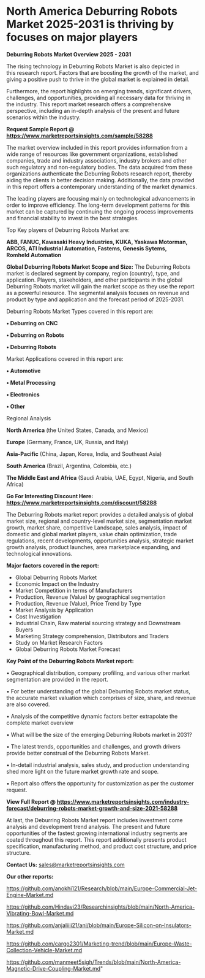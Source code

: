 # North America Deburring Robots Market 2025-2031 is thriving by focuses on major players

<Strong> Deburring Robots Market Overview 2025 - 2031</strong>

The rising technology in Deburring Robots Market is also depicted in this research report. Factors that are boosting the growth of the market, and giving a positive push to thrive in the global market is explained in detail.

Furthermore, the report highlights on emerging trends, significant drivers, challenges, and opportunities, providing all necessary data for thriving in the industry. This report market research offers a comprehensive perspective, including an in-depth analysis of the present and future scenarios within the industry.

<strong>Request Sample Report @ <a href=https://www.marketreportsinsights.com/sample/58288>https://www.marketreportsinsights.com/sample/58288</a></strong>

The market overview included in this report provides information from a wide range of resources like government organizations, established companies, trade and industry associations, industry brokers and other such regulatory and non-regulatory bodies. The data acquired from these organizations authenticate the Deburring Robots research report, thereby aiding the clients in better decision making. Additionally, the data provided in this report offers a contemporary understanding of the market dynamics.

The leading players are focusing mainly on technological advancements in order to improve efficiency. The long-term development patterns for this market can be captured by continuing the ongoing process improvements and financial stability to invest in the best strategies.

Top Key players of Deburring Robots Market are:

<strong>ABB, FANUC, Kawasaki Heavy Industries, KUKA, Yaskawa Motorman, ARCOS, ATI Industrial Automation, Fastems, Genesis Sytems, Romheld Automation</strong>

<strong><b>Global Deburring Robots Market Scope and Size:</b></strong>
The Deburring Robots market is declared segment by company, region (country), type, and application. Players, stakeholders, and other participants in the global Deburring Robots market will gain the market scope as they use the report as a powerful resource. The segmental analysis focuses on revenue and product by type and application and the forecast period of 2025-2031.

Deburring Robots Market Types covered in this report are:

<strong>• Deburring on CNC

• Deburring on Robots

• Deburring Robots</strong>

Market Applications covered in this report are:

<strong>• Automotive

• Metal Processing

• Electronics

• Other</strong> 

Regional Analysis

<strong>North America</strong> (the United States, Canada, and Mexico)

<strong>Europe</strong> (Germany, France, UK, Russia, and Italy)

<strong>Asia-Pacific</strong> (China, Japan, Korea, India, and Southeast Asia)

<strong>South America</strong> (Brazil, Argentina, Colombia, etc.)

<strong>The Middle East and Africa</strong> (Saudi Arabia, UAE, Egypt, Nigeria, and South Africa)

<strong>Go For Interesting Discount Here: <a href=https://www.marketreportsinsights.com/discount/58288>https://www.marketreportsinsights.com/discount/58288</a></strong>

The Deburring Robots market report provides a detailed analysis of global market size, regional and country-level market size, segmentation market growth, market share, competitive Landscape, sales analysis, impact of domestic and global market players, value chain optimization, trade regulations, recent developments, opportunities analysis, strategic market growth analysis, product launches, area marketplace expanding, and technological innovations.

<strong><b>Major factors covered in the report:</b></strong>
<ul>
  <li>Global Deburring Robots Market </li>
  <li>Economic Impact on the Industry</li>
  <li>Market Competition in terms of Manufacturers</li>
  <li>Production, Revenue (Value) by geographical segmentation</li>
  <li>Production, Revenue (Value), Price Trend by Type</li>
  <li>Market Analysis by Application</li>
  <li>Cost Investigation</li>
  <li>Industrial Chain, Raw material sourcing strategy and Downstream Buyers</li>
  <li>Marketing Strategy comprehension, Distributors and Traders</li>
  <li>Study on Market Research Factors</li>
  <li>Global Deburring Robots Market Forecast</li>
</ul>

<strong><b>Key Point of the Deburring Robots Market report:</b></strong>

• Geographical distribution, company profiling, and various other market segmentation are provided in the report.

• For better understanding of the global Deburring Robots market status, the accurate market valuation which comprises of size, share, and revenue are also covered.

• Analysis of the competitive dynamic factors better extrapolate the complete market overview

• What will be the size of the emerging Deburring Robots market in 2031?

• The latest trends, opportunities and challenges, and growth drivers provide better construal of the Deburring Robots Market.

• In-detail industrial analysis, sales study, and production understanding shed more light on the future market growth rate and scope.

• Report also offers the opportunity for customization as per the customer request.

<strong><b>View Full Report @ <a href=https://www.marketreportsinsights.com/industry-forecast/deburring-robots-market-growth-and-size-2021-58288>https://www.marketreportsinsights.com/industry-forecast/deburring-robots-market-growth-and-size-2021-58288</a></b></strong>


At last, the Deburring Robots Market report includes investment come analysis and development trend analysis. The present and future opportunities of the fastest growing international industry segments are coated throughout this report. This report additionally presents product specification, manufacturing method, and product cost structure, and price structure.

<strong>Contact Us:</strong>
sales@marketreportsinsights.com

<strong>Our other reports:</strong>

<a href=https://github.com/anokhi121/Research/blob/main/Europe-Commercial-Jet-Engine-Market.md>https://github.com/anokhi121/Research/blob/main/Europe-Commercial-Jet-Engine-Market.md</a>

<a href=https://github.com/Hindavi23/Researchinsights/blob/main/North-America-Vibrating-Bowl-Market.md>https://github.com/Hindavi23/Researchinsights/blob/main/North-America-Vibrating-Bowl-Market.md</a>

<a href=https://github.com/anjaliiii21/ani/blob/main/Europe-Silicon-on-Insulators-Market.md>https://github.com/anjaliiii21/ani/blob/main/Europe-Silicon-on-Insulators-Market.md</a>

<a href=https://github.com/cargo2301/Marketing-trend/blob/main/Europe-Waste-Collection-Vehicle-Market.md>https://github.com/cargo2301/Marketing-trend/blob/main/Europe-Waste-Collection-Vehicle-Market.md</a>

<a href=https://github.com/manmeet5sigh/Trends/blob/main/North-America-Magnetic-Drive-Coupling-Market.md>https://github.com/manmeet5sigh/Trends/blob/main/North-America-Magnetic-Drive-Coupling-Market.md</a>"

